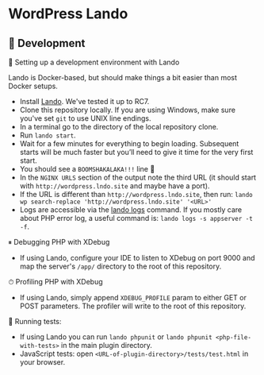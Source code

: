 # WordPress Lando

## 🎹 Development
👷 Setting up a development environment with Lando

Lando is Docker-based, but should make things a bit easier than most Docker setups.

* Install [Lando](https://docs.devwithlando.io/). We've tested it up to RC7.
* Clone this repository locally. If you are using Windows, make sure you've set `git` to use UNIX line endings.
* In a terminal go to the directory of the local repository clone.
* Run `lando start`.
* Wait for a few minutes for everything to begin loading. Subsequent starts will be much faster but you’ll need to give it time for the very first start.
* You should see a `BOOMSHAKALAKA!!!` line 🎉
* In the `NGINX URLS` section of the output note the third URL (it should start with `http://wordpress.lndo.site` and maybe have a port).
* If the URL is different than `http://wordpress.lndo.site`, then run: `lando wp search-replace 'http://wordpress.lndo.site' '<URL>'`
* Logs are accessible via the [lando logs](https://docs.devwithlando.io/cli/logs.html) command. If you mostly care about PHP error log, a useful command is: `lando logs -s appserver -t -f`.

⏸ Debugging PHP with XDebug
* If using Lando, configure your IDE to listen to XDebug on port 9000 and map the server's `/app/` directory to the root of this repository.

⏱ Profiling PHP with XDebug
* If using Lando, simply append `XDEBUG_PROFILE` param to either GET or POST parameters. The profiler will write to the root of this repository.

💉 Running tests:

* If using Lando you can run `lando phpunit` or `lando phpunit <php-file-with-tests>` in the main plugin directory.
* JavaScript tests: open `<URL-of-plugin-directory>/tests/test.html` in your browser.